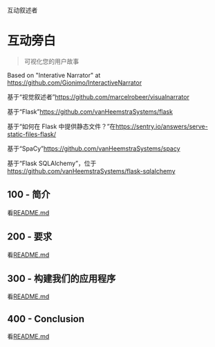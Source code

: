 互动叙述者

# 互动旁白

> 可视化您的用户故事

Based on "Interative Narrator" at <https://github.com/Gionimo/InteractiveNarrator>

基于“视觉叙述者”<https://github.com/marcelrobeer/visualnarrator>

基于“Flask”<https://github.com/vanHeemstraSystems/flask>

基于“如何在 Flask 中提供静态文件？”在<https://sentry.io/answers/serve-static-files-flask/>

基于“SpaCy”<https://github.com/vanHeemstraSystems/spacy>

基于“Flask SQLAlchemy”，位于<https://github.com/vanHeemstraSystems/flask-sqlalchemy>

## 100 - 简介

看[README.md](./100/README.md)

## 200 - 要求

看[README.md](./200/README.md)

## 300 - 构建我们的应用程序

看[README.md](./300/README.md)

## 400 - Conclusion

看[README.md](./400/README.md)
